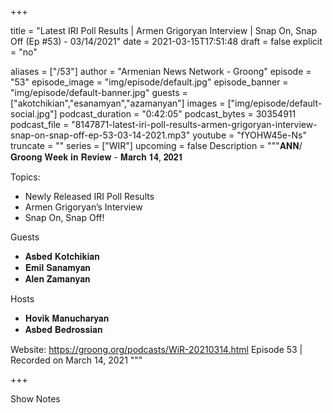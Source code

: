 
+++

title = "Latest IRI Poll Results | Armen Grigoryan Interview | Snap On, Snap Off (Ep #53) - 03/14/2021"
date = 2021-03-15T17:51:48
draft = false
explicit = "no"

aliases = ["/53"]
author = "Armenian News Network - Groong"
episode = "53"
episode_image = "img/episode/default.jpg"
episode_banner = "img/episode/default-banner.jpg"
guests = ["akotchikian","esanamyan","azamanyan"]
images = ["img/episode/default-social.jpg"]
podcast_duration = "0:42:05"
podcast_bytes = 30354911
podcast_file = "8147871-latest-iri-poll-results-armen-grigoryan-interview-snap-on-snap-off-ep-53-03-14-2021.mp3"
youtube = "fYOHW45e-Ns"
truncate = ""
series = ["WIR"]
upcoming = false
Description = """𝐀𝐍𝐍/𝐆𝐫𝐨𝐨𝐧𝐠 𝐖𝐞𝐞𝐤 𝐢𝐧 𝐑𝐞𝐯𝐢𝐞𝐰 - 𝐌𝐚𝐫𝐜𝐡 𝟏𝟒, 𝟐𝟎𝟐𝟏

Topics:
- Newly Released IRI Poll Results
- Armen Grigoryan’s Interview
- Snap On, Snap Off!

Guests
- 𝐀𝐬𝐛𝐞𝐝 𝐊𝐨𝐭𝐜𝐡𝐢𝐤𝐢𝐚𝐧
- 𝐄𝐦𝐢𝐥 𝐒𝐚𝐧𝐚𝐦𝐲𝐚𝐧
- 𝐀𝐥𝐞𝐧 𝐙𝐚𝐦𝐚𝐧𝐲𝐚𝐧

Hosts
- 𝐇𝐨𝐯𝐢𝐤 𝐌𝐚𝐧𝐮𝐜𝐡𝐚𝐫𝐲𝐚𝐧
- 𝐀𝐬𝐛𝐞𝐝 𝐁𝐞𝐝𝐫𝐨𝐬𝐬𝐢𝐚𝐧

Website: https://groong.org/podcasts/WiR-20210314.html
Episode 53 | Recorded on March 14, 2021
"""

+++

Show Notes

